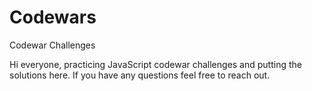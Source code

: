 # Codewars
Codewar Challenges

Hi everyone, practicing JavaScript codewar challenges and putting the solutions here. If you have any questions feel free to reach out.
